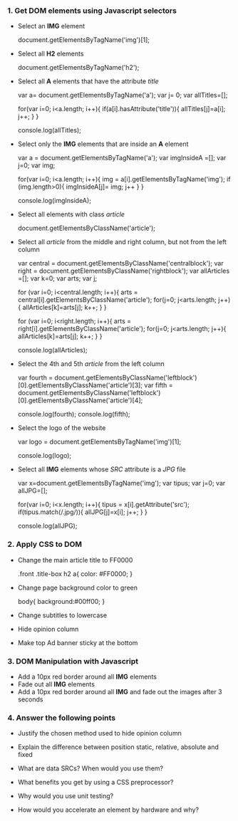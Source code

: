 ### 1. Get DOM elements using Javascript selectors

* Select an __IMG__ element

	document.getElementsByTagName('img')[1];

* Select all __H2__ elements

	document.getElementsByTagName('h2');
	
* Select all __A__ elements that have the attribute _title_

	var a= document.getElementsByTagName('a');
	var j= 0;
	var allTitles=[];

	for(var i=0; i<a.length; i++){
		if(a[i].hasAttribute('title')){
	  		allTitles[j]=a[i];
	  		j++;
		}
	}

	console.log(allTitles);
	
* Select only the __IMG__ elements that are inside an __A__ element

	var a = document.getElementsByTagName('a');
	var imgInsideA =[];
	var j=0;
	var img;

	for(var i=0; i<a.length; i++){
		img = a[i].getElementsByTagName('img');
		if (img.length>0){
			imgInsideA[j]= img;
			j++
		}
	}

	console.log(imgInsideA);
	
* Select all elements with class _article_

	document.getElementsByClassName('article');
	
* Select all _article_ from the middle and right column, but not from the left column
	
	var central = document.getElementsByClassName('centralblock');
	var right = document.getElementsByClassName('rightblock');
	var allArticles =[];
	var k=0;
	var arts;
	var j;

	for (var i=0; i<central.length; i++){
		arts = central[i].getElementsByClassName('article');
		for(j=0; j<arts.length; j++){
	  		allArticles[k]=arts[j];
	  		k++;
		}
	}

	for (var i=0; i<right.length; i++){
		arts = right[i].getElementsByClassName('article');
		for(j=0; j<arts.length; j++){
		  allArticles[k]=arts[j];
		  k++;
		}
	}

	console.log(allArticles);

* Select the 4th and 5th _article_ from the left column

	var fourth = document.getElementsByClassName('leftblock')[0].getElementsByClassName('article')[3];
	var fifth = document.getElementsByClassName('leftblock')[0].getElementsByClassName('article')[4];
	
	console.log(fourth);
	console.log(fifth);

* Select the logo of the website

	var logo = document.getElementsByTagName('img')[1];
	
	console.log(logo);
	
* Select all __IMG__ elements whose _SRC_ attribute is a _JPG_ file

	var x=document.getElementsByTagName('img');
	var tipus;
	var j=0;
	var allJPG=[];

	for(var i=0; i<x.length; i++){
		tipus = x[i].getAttribute('src');
		if(tipus.match(/.jpg/)){
			allJPG[j]=x[i];
			j++;
		}
	}

	console.log(allJPG);

### 2. Apply CSS to DOM

* Change the main article title to FF0000

	.front .title-box h2 a{
		color: #FF0000;
	}

* Change page background color to green

	body{
		background:#00ff00;
	}

* Change subtitles to lowercase
* Hide opinion column
* Make top Ad banner sticky at the bottom

### 3. DOM Manipulation with Javascript

* Add a 10px red border around all __IMG__ elements 
* Fade out all __IMG__ elements
* Add a 10px red border around all __IMG__ and fade out the images after 3 seconds

### 4. Answer the following points

* Justify the chosen method used to hide opinion column
	
* Explain the difference between position static, relative, absolute and fixed

* What are data SRCs? When would you use them?

* What benefits you get by using a CSS preprocessor?

* Why would you use unit testing?

* How would you accelerate an element by hardware and why?



